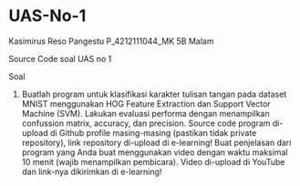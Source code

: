 # UAS-No-1
Kasimirus Reso Pangestu P_4212111044_MK 5B Malam

Source Code soal UAS no 1

Soal 
1.	Buatlah program untuk klasifikasi karakter tulisan tangan pada dataset MNIST menggunakan HOG Feature Extraction dan Support Vector Machine (SVM). Lakukan evaluasi performa dengan menampilkan confussion matrix, accuracy,
    dan precision. Source code program di-upload di Github profile masing-masing (pastikan tidak private repository), link repository di-upload di e-learning! Buat penjelasan dari program yang Anda buat menggunakan video 
    dengan waktu maksimal 10 menit (wajib menampilkan pembicara). Video di-upload di YouTube dan link-nya dikirimkan di e-learning!

